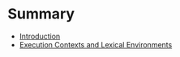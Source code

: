 # Summary

* [Introduction](README.md)
* [Execution Contexts and Lexical Environments](chapter1.md)




